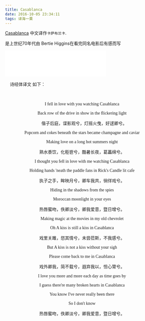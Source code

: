 ```yaml
---
title: Casablanca
date: 2016-10-05 23:34:11
tags: 译海一粟
---
```




[Casablanca](https://baike.baidu.com/item/%E5%8D%A1%E8%90%A8%E5%B8%83%E5%85%B0%E5%8D%A1/8604330)  中文译作`卡萨布兰卡`. 

是上世纪70年代由 Bertie Higgins在看完同名电影后有感而写



<iframe frameborder="no" border="0" marginwidth="0" marginheight="0" width=330 height=86 src="//music.163.com/outchain/player?type=2&id=29808885&auto=0&height=66"></iframe>


<br>



&nbsp;&nbsp;&nbsp;&nbsp;诗经体译文 如下：



<center> 
<font face="STCAIYUN">
　


I fell in love with you watching Casablanca 


Back row of the drive in show in the flickering light

　偕子后庭，谍影观兮，灯摇火曳，好逑卿兮。


Popcorn and cokes beneath the stars became champagne and caviar

Making love on a long hot summers night

熟水黍饮，化秬鬯兮，酷暑长夜，葛藟绵兮。




I thought you fell in love with me watching Casablanca

Holding hands 'neath the paddle fans in Rick's Candle lit cafe

执子之手，眸映月兮，卿车我共，徜徉戏兮。 


Hiding in the shadows from the spies

Moroccan moonlight in your eyes

热唇蜜吻，佚卿淡兮，卿我爱意，暨日增兮。


Making magic at the movies in my old chevrolet

Oh A kiss is still a kiss in Casablanca

戏里关雎，惄其情兮，未尝莅斯，不我感兮。


But A kiss is not a kiss without your sigh

Please come back to me in Casablanca

戏外卿我，简不载兮，遐弃我以，怛心膂兮。


I love you more and more each day as time goes by

I guess there're many broken hearts in Casablanca

You know I've never really been there

So I don't know

热唇蜜吻，佚卿淡兮，卿我爱意，暨日增兮。

</font>
</center>
